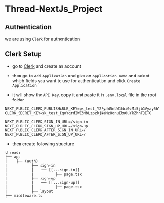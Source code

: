 # Thread-NextJs_Project


## Authentication

we are using ```Clerk``` for authentication

## Clerk Setup
- go to [Clerk](https://clerk.com/?utm_content=8_4_23&utm_medium=youtube&utm_source=js_mastery&utm_campaign=sponsorship) and create an account


- then go to ```Add Application``` and give an ```application name``` and select which fields you want to use for authentication and click ```Create Application```

- it will show the ```API Key```. copy it and paste it in ```.env.local``` file in the root folder
```env
NEXT_PUBLIC_CLERK_PUBLISHABLE_KEY=pk_test_Y2FyaW5nLW1hbi0zMi5jbGVyay5hY2NvdW50cy5kZXYk
CLERK_SECRET_KEY=sk_test_EqoYqrdIWE3MbLzpzkjNaMz8onuEbn0uYkZhhFQETO

NEXT_PUBLIC_CLERK_SIGN_IN_URL=/sign-in
NEXT_PUBLIC_CLERK_SIGN_UP_URL=/sign-up
NEXT_PUBLIC_CLERK_AFTER_SIGN_IN_URL=/
NEXT_PUBLIC_CLERK_AFTER_SIGN_UP_URL=/
```

- then create following structure
```
threads
├── app
|    ├── (auth)
|           ├── sign-in
|           |   ├── [[...sign-in]]
|           |          ├── page.tsx
|           ├── sign-up 
|           |   ├── [[...sign-up]]
|           |          ├── page.tsx
|           ├── layout
├── middleware.ts
```




